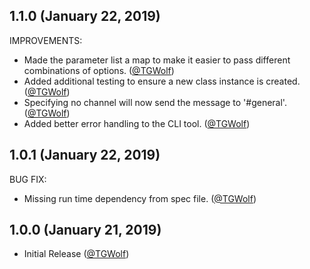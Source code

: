 ## 1.1.0 (January 22, 2019)

IMPROVEMENTS:

* Made the parameter list a map to make it easier to pass different combinations of options. ([@TGWolf][])
* Added additional testing to ensure a new class instance is created. ([@TGWolf][])
* Specifying no channel will now send the message to '#general'. ([@TGWolf][])
* Added better error handling to the CLI tool. ([@TGWolf][])

## 1.0.1 (January 22, 2019)

BUG FIX:

* Missing run time dependency from spec file. ([@TGWolf][])

## 1.0.0 (January 21, 2019)

* Initial Release ([@TGWolf][])

[@TGWolf]: https://github.com/TGWolf
